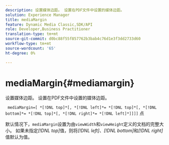 ```yaml
---
description: 设置媒体边距。 设置在PDF文件中设置的媒体边距。
solution: Experience Manager
title: mediaMargin
feature: Dynamic Media Classic,SDK/API
role: Developer,Business Practitioner
translation-type: tm+mt
source-git-commit: d0bc88f55f857762b3bab4c76d1e3f3dd2733d60
workflow-type: tm+mt
source-wordcount: '65'
ht-degree: 0%

---
```



# mediaMargin{#mediamargin}

设置媒体边距。 设置在PDF文件中设置的媒体边距。

` mediaMargin=[ *[!DNL top]*[, *[!DNL left]*= *[!DNL top]*[, *[!DNL bottom]*= *[!DNL top]*[, *[!DNL right]*= *[!DNL left]*]]]]` 点

默认情况下，`mediaMargin`设置为由`viewWidth`和`viewHeight`定义的文档的完整大小。 如果未指定&#x200B;*[!DNL top]*&#x200B;值，则将&#x200B;*[!DNL left]*、*[!DNL bottom]*&#x200B;和&#x200B;*[!DNL right]*&#x200B;值默认为值。
